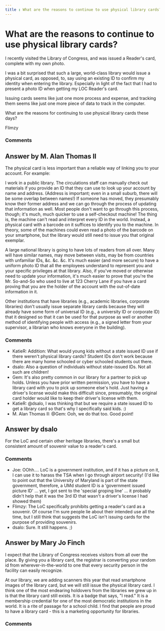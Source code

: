 ```yaml
---
title : What are the reasons to continue to use physical library cards?
---
```

What are the reasons to continue to use physical library cards?
=====================
I recently visited the Library of Congress, and was issued a Reader's
card, complete with my own photo.

I was a bit surprised that such a large, world-class library would issue
a physical card, as opposed, to, say using an existing ID to confirm my
identity when entering the library. Especially in light of the fact that
I had to present a photo ID when getting my LOC Reader's card.

Issuing cards seems like just one more process and expense, and tracking
them seems like just one more piece of data to track in the computer.

What are the reasons for continuing to use physical library cards these
days?

Flimzy

### Comments ###


Answer by M. Alan Thomas II
----------------
The physical card is less important than a reliable way of linking you
to your account. For example:

I work in a public library. The circulations staff can manually check
out materials if you provide an ID that they can use to look up your
account by name and address. (Address is important; even in a small
suburb, there will be some overlap between names!) If someone has moved,
they presumably know their former address and we can go through the
process of updating that information as well. Most people don't want to
go through this process, though; it's much, much quicker to use a
self-checkout machine! The thing is, the machine can't read and
interpret every ID in the world. Instead, a physical card with a barcode
on it suffices to identify you to the machine. In theory, some of the
machines could even read a photo of the barcode on your smartphone, but
the library would still need to issue you that original exemplar.

A large national library is going to have lots of readers from all over.
Many will have similar names, may move between visits, may be from
countries with unfamiliar IDs, &c. &c. &c. It's much easier (and more
secure) to have a uniform photo ID that all the employees understand to
represent you and your specific privileges at that library. Also, if
you've moved or otherwise need to update your information, it's much
easier to prove that you're the Mr. So-and-So who used to live at 123
Cherry Lane if you have a card proving that you are the holder of the
account with the out-of-date information in it.

Other institutions that have libraries (e.g., academic libraries,
corporate libraries) don't usually issue separate library cards because
they will already have some form of universal ID (e.g., a university ID
or corporate ID) that it designed so that it can be used for that
purpose as well or another method of identifying people with access
(e.g., a signed letter from your supervisor, a librarian who knows
everyone in the building).

### Comments ###
* KatieR: Addition: What would young kids without a state issued ID use if there
weren't physical library cards? Student IDs don't work because there are
many home schooled or cyber schooled students out there.
* dsalo: Also a question of individuals without state-issued IDs. Not all such
are children!
* Gem: It's also pretty common in our library for a partner to pick up holds.
Unless you have prior written permission, you have to have a library
card with you to pick up someone else's hold. Just having a driver's
license would make this difficult since, presumably, the original card
holder would like to keep their driver's license with them.
* KatieR: @dsalo, I was thinking that but we require a state issued ID to get a
library card so that's why I specifically said kids. :)
* M. Alan Thomas II: @Gem: Ooh, we do that too. Good point!

Answer by dsalo
----------------
For the LoC and certain other heritage libraries, there's a small but
consistent amount of souvenir value to a reader's card.

### Comments ###
* Joe: OOhh.... LoC is a government institution, and if it has a picture on it,
I can use it to harass the TSA when I go through airport security! (I'd
like to point out that the University of Maryland is part of the state
government, therefore, a UMd student ID is a 'government issued picture
ID' ... yet, I got sent to the 'special groping line' ... it probably
didn't help that it was the 3rd ID that wasn't a driver's license I had
showed them)
* Flimzy: The LoC specifically prohibits getting a reader's card as a souvenir. Of
course I'm sure people lie about their intended use all the time, but I
still think that suggests the LoC isn't issuing cards for the purpose of
providing souvenirs.
* dsalo: Sure. It still happens. ;)

Answer by Mary Jo Finch
----------------
I expect that the Library of Congress receives visitors from all over
the place. By giving you a library card, the registrar is converting
your random id from wherever-in-the-world to one that every security
person in the facility can easily recognize.

At our library, we are adding scanners this year that read smartphone
images of the library card, but we will still issue the physical library
card. I think one of the most endearing holdovers from the libraries we
grew up in is that the library card still exists. It is a badge that
says, "I read." It is a membership credential for one of the most
democratic institutions in the world. It is a rite of passage for a
school child. I find that people are proud to have a library card - this
is a marketing opportunity for libraries.

### Comments ###

